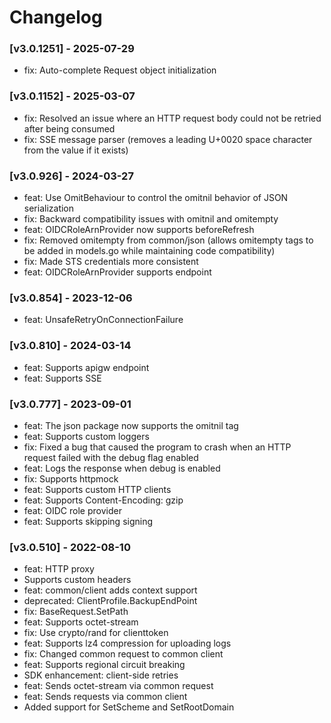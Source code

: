 # Changelog

### [v3.0.1251] - 2025-07-29

- fix: Auto-complete Request object initialization

### [v3.0.1152] - 2025-03-07

- fix: Resolved an issue where an HTTP request body could not be retried after being consumed
- fix: SSE message parser (removes a leading U+0020 space character from the value if it exists)

### [v3.0.926] - 2024-03-27

- feat: Use OmitBehaviour to control the omitnil behavior of JSON serialization
- fix: Backward compatibility issues with omitnil and omitempty
- feat: OIDCRoleArnProvider now supports beforeRefresh
- fix: Removed omitempty from common/json (allows omitempty tags to be added in models.go while maintaining code
  compatibility)
- fix: Made STS credentials more consistent
- feat: OIDCRoleArnProvider supports endpoint

### [v3.0.854] - 2023-12-06

- feat: UnsafeRetryOnConnectionFailure

### [v3.0.810] - 2024-03-14

- feat: Supports apigw endpoint
- feat: Supports SSE

### [v3.0.777] - 2023-09-01

- feat: The json package now supports the omitnil tag
- feat: Supports custom loggers
- fix: Fixed a bug that caused the program to crash when an HTTP request failed with the debug flag enabled
- feat: Logs the response when debug is enabled
- fix: Supports httpmock
- feat: Supports custom HTTP clients
- feat: Supports Content-Encoding: gzip
- feat: OIDC role provider
- feat: Supports skipping signing

### [v3.0.510] - 2022-08-10

- feat: HTTP proxy
- Supports custom headers
- feat: common/client adds context support
- deprecated: ClientProfile.BackupEndPoint
- fix: BaseRequest.SetPath
- feat: Supports octet-stream
- fix: Use crypto/rand for clienttoken
- feat: Supports lz4 compression for uploading logs
- fix: Changed common request to common client
- feat: Supports regional circuit breaking
- SDK enhancement: client-side retries
- feat: Sends octet-stream via common request
- feat: Sends requests via common client
- Added support for SetScheme and SetRootDomain
